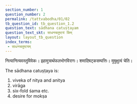 ```yaml
---
section_number: 1
question_number: 2
permalink: /tattvabodha/01/02
tb_question_id: tb_question_1.2
question_text: sādhana catuṣṭayam
question_text_skt: साधनचतुष्टयं किम्
layout: layout_tb_question
index_terms:
 - साधनचतुष्टयम्
---
```


<!-- skt-start -->

नित्यानित्यवस्तुविवेकः। इहामुत्रार्थफलभोगविरागः। शमादिषट्कसम्पत्तिः। मुमुक्षुत्वं चेति।

<!-- skt-end -->

<!-- eng-start -->

The sādhana catuṣṭaya is:
1. viveka of nitya and anitya
2. virāga
3. six-fold śama etc. 
4. desire for mokṣa


<!-- eng-end -->
